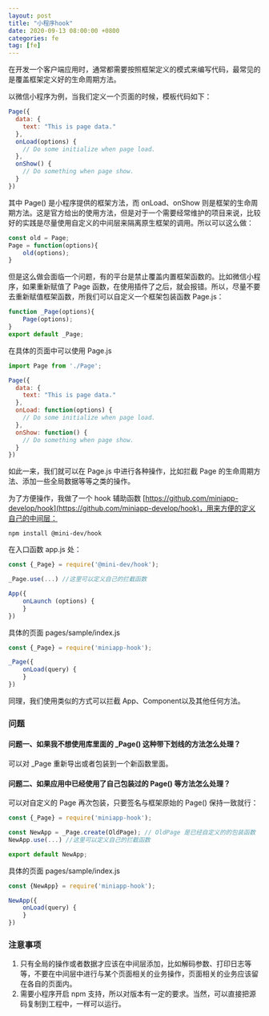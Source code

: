 ```yaml
---
layout: post
title: "小程序hook"
date: 2020-09-13 08:00:00 +0800
categories: fe
tag: [fe]
---
```


在开发一个客户端应用时，通常都需要按照框架定义的模式来编写代码，最常见的是覆盖框架定义好的生命周期方法。

以微信小程序为例，当我们定义一个页面的时候，模板代码如下：

<!-- more -->

```javascript
Page({
  data: {
    text: "This is page data."
  },
  onLoad(options) {
    // Do some initialize when page load.
  },
  onShow() {
    // Do something when page show.
  }
})
```

其中 Page() 是小程序提供的框架方法，而 onLoad、onShow 则是框架的生命周期方法。这是官方给出的使用方法，但是对于一个需要经常维护的项目来说，比较好的实践是尽量使用自定义的中间层来隔离原生框架的调用。所以可以这么做：

```javascript
const old = Page;
Page = function(options){
	old(options);
}
```
但是这么做会面临一个问题，有的平台是禁止覆盖内置框架函数的。比如微信小程序，如果重新赋值了 Page 函数，在使用插件了之后，就会报错。所以，尽量不要去重新赋值框架函数，所我们可以自定义一个框架包装函数 Page.js：

```javascript
function _Page(options){
	Page(options);
}
export default _Page;
```
在具体的页面中可以使用 Page.js
```javascript
import Page from './Page';

Page({
  data: {
    text: "This is page data."
  },
  onLoad: function(options) {
    // Do some initialize when page load.
  },
  onShow: function() {
    // Do something when page show.
  }
})
```
如此一来，我们就可以在 Page.js 中进行各种操作，比如拦截 Page 的生命周期方法、添加一些全局数据等等之类的操作。


为了方便操作，我做了一个 hook 辅助函数 [https://github.com/miniapp-develop/hook](https://github.com/miniapp-develop/hook)，用来方便的定义自己的中间层：

```shell
npm install @mini-dev/hook
```

在入口函数 app.js 处：

```javascript
const {_Page} = require('@mini-dev/hook');

_Page.use(...) //这里可以定义自己的拦截函数

App({
    onLaunch (options) {
    }
})
```

具体的页面 pages/sample/index.js

```javascript
const {_Page} = require('miniapp-hook');

_Page({
    onLoad(query) {
    }
})
```

同理，我们使用类似的方式可以拦截 App、Component以及其他任何方法。

### 问题

#### 问题一、如果我不想使用库里面的 _Page() 这种带下划线的方法怎么处理？
可以对 _Page 重新导出或者包装到一个新函数里面。

#### 问题二、如果应用中已经使用了自己包装过的 Page() 等方法怎么处理？
可以对自定义的 Page 再次包装，只要签名与框架原始的 Page() 保持一致就行：

```javascript
const {_Page} = require('miniapp-hook');

const NewApp = _Page.create(OldPage); // OldPage 是已经自定义的的包装函数
NewApp.use(...) //这里可以定义自己的拦截函数

export default NewApp;
```

具体的页面 pages/sample/index.js

```javascript
const {NewApp} = require('miniapp-hook');

NewApp({
    onLoad(query) {
    }
})
```

### 注意事项

1. 只有全局的操作或者数据才应该在中间层添加，比如解码参数、打印日志等等，不要在中间层中进行与某个页面相关的业务操作，页面相关的业务应该留在各自的页面内。
1. 需要小程序开启 npm 支持，所以对版本有一定的要求。当然，可以直接把源码复制到工程中，一样可以运行。
